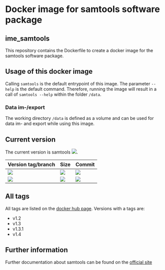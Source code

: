 # Docker image for samtools software package
## ime_samtools
This repository contains the Dockerfile to create a docker image for the samtools software package.

## Usage of this docker image
Calling `samtools` is the default entrypoint of this image. The parameter `--help` is the default command. Therefore, running the image will result in a call of `samtools --help` within the folder `/data`.
### Data im-/export
The working directory `/data` is defined as a volume and can be used for data im- and export while using this image.

## Current version
The current version is samtools [![](https://images.microbadger.com/badges/version/greatfireball/ime_samtools:v1.4.svg)](https://microbadger.com/images/greatfireball/ime_samtools:v1.4 "Get your own version badge on microbadger.com").

| Version tag/branch | Size | Commit |
|-|-|-|
| [![](https://images.microbadger.com/badges/version/greatfireball/ime_samtools:v1.4.svg)](https://microbadger.com/images/greatfireball/ime_samtools:v1.4 "Get your own version badge on microbadger.com") | [![](https://images.microbadger.com/badges/image/greatfireball/ime_samtools:v1.4.svg)](https://microbadger.com/images/greatfireball/ime_samtools:v1.4 "Get your own image badge on microbadger.com") | [![](https://images.microbadger.com/badges/commit/greatfireball/ime_samtools:v1.4.svg)](https://microbadger.com/images/greatfireball/ime_samtools:v1.4 "Get your own commit badge on microbadger.com") |
| [![](https://images.microbadger.com/badges/version/greatfireball/ime_samtools:master.svg)](https://microbadger.com/images/greatfireball/ime_samtools:master "Get your own version badge on microbadger.com") | [![](https://images.microbadger.com/badges/image/greatfireball/ime_samtools:master.svg)](https://microbadger.com/images/greatfireball/ime_samtools:master "Get your own image badge on microbadger.com") | [![](https://images.microbadger.com/badges/commit/greatfireball/ime_samtools:master.svg)](https://microbadger.com/images/greatfireball/ime_samtools:master "Get your own commit badge on microbadger.com") |

## All tags
All tags are listed on the [docker hub page](https://hub.docker.com/r/greatfireball/ime_samtools/tags/). Versions with a tags are:
- v1.2
- v1.3
- v1.3.1
- v1.4

## Further information
Further documentation about samtools can be found on the [official site](http://www.htslib.org/doc/samtools.html)
